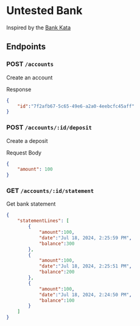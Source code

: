 # Untested Bank

Inspired by the [Bank Kata](https://www.codurance.com/katas/bank)

## Endpoints

### POST `/accounts`

Create an account

Response 
```json
{
    "id":"7f2afb67-5c65-49e6-a2a0-4eebcfc45aff"
}
```

### POST `/accounts/:id/deposit`

Create a deposit

Request Body 
```json
{
    "amount": 100
}
```

### GET `/accounts/:id/statement`

Get bank statement

```json
{
    "statementLines": [
        {
            "amount":100,
            "date":"Jul 18, 2024, 2:25:59 PM",
            "balance":300
        },
        {
            "amount":100,
            "date":"Jul 18, 2024, 2:25:51 PM",
            "balance":200
        },
        {
            "amount":100,
            "date":"Jul 18, 2024, 2:24:50 PM",
            "balance":100
        }
    ]
}
```
